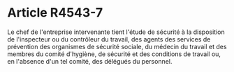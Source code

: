 # Article R4543-7

Le chef de l'entreprise intervenante tient l'étude de sécurité à la disposition de l'inspecteur ou du contrôleur du travail, des agents des services de prévention des organismes de sécurité sociale, du médecin du travail et des membres du comité d'hygiène, de sécurité et des conditions de travail ou, en l'absence d'un tel comité, des délégués du personnel.